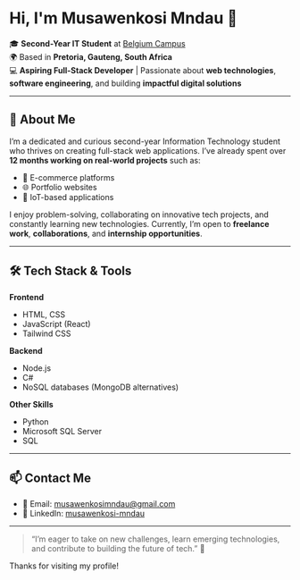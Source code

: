 # Hi, I'm Musawenkosi Mndau 👋

🎓 **Second-Year IT Student** at [Belgium Campus](https://www.belgiumcampus.ac.za/)  
🌍 Based in **Pretoria, Gauteng, South Africa**  
💻 **Aspiring Full-Stack Developer** | Passionate about **web technologies**, **software engineering**, and building **impactful digital solutions**

---

## 🚀 About Me

I’m a dedicated and curious second-year Information Technology student who thrives on creating full-stack web applications. I’ve already spent over **12 months working on real-world projects** such as:

- 🛒 E-commerce platforms  
- 🌐 Portfolio websites  
- 🌆 IoT-based applications

I enjoy problem-solving, collaborating on innovative tech projects, and constantly learning new technologies. Currently, I’m open to **freelance work**, **collaborations**, and **internship opportunities**.

---

## 🛠️ Tech Stack & Tools

**Frontend**  
- HTML, CSS  
- JavaScript (React)  
- Tailwind CSS  

**Backend**  
- Node.js  
- C#  
- NoSQL databases (MongoDB alternatives)  

**Other Skills**  
- Python  
- Microsoft SQL Server  
- SQL

---

## 📫 Contact Me

- 📧 Email: [musawenkosimndau@gmail.com](mailto:musawenkosimndau@gmail.com)  
- 💼 LinkedIn: [musawenkosi-mndau](https://www.linkedin.com/in/musawenkosi-mndau-617a95262)

---

> “I’m eager to take on new challenges, learn emerging technologies, and contribute to building the future of tech.” 🚀

Thanks for visiting my profile!
